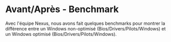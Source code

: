 # Avant/Après - Benchmark 
Avec l'équipe Nexus, nous avons fait quelques benchmarks pour montrer la différence entre un Windows non-optimisé (Bios/Drivers/Pilots/Windows) et un Windows optimisé (Bios/Drivers/Pilots/Windows).
